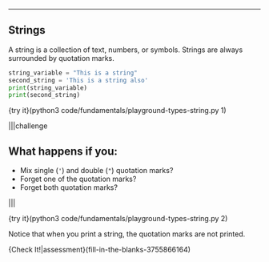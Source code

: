 ----------

## Strings
A string is a collection of text, numbers, or symbols. Strings are always surrounded by quotation marks.

```python
string_variable = "This is a string"
second_string = 'This is a string also'
print(string_variable)
print(second_string)
```

{try it}(python3 code/fundamentals/playground-types-string.py 1)

|||challenge
## What happens if you:
* Mix single (`'`) and double (`"`) quotation marks?
* Forget one of the quotation marks?
* Forget both quotation marks?

|||

{try it}(python3 code/fundamentals/playground-types-string.py 2)

Notice that when you print a string, the quotation marks are not printed.

{Check It!|assessment}(fill-in-the-blanks-3755866164)
